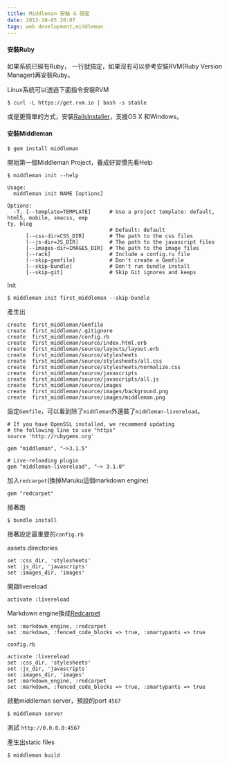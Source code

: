 ```yaml
---
title: Middleman 安裝 & 設定
date: 2013-10-05 20:07
tags: web development,middleman
---
```


#### 安裝Ruby
如果系統已經有Ruby， 一行就搞定，如果沒有可以參考安裝RVM(Ruby Version Manager)再安裝Ruby。

Linux系統可以透過下面指令安裝RVM

```
$ curl -L https://get.rvm.io | bash -s stable
```

或是更簡單的方式，安裝[RailsInstaller](http://railsinstaller.org/)，支援OS X 和Windows。

#### 安裝Middleman

```
$ gem install middleman
```

開始第一個Middleman Project，養成好習慣先看Help

```
$ middleman init --help

Usage:
  middleman init NAME [options]

Options:
  -T, [--template=TEMPLATE]      # Use a project template: default, html5, mobile, smacss, emp
ty, blog
                                 # Default: default
      [--css-dir=CSS_DIR]        # The path to the css files
      [--js-dir=JS_DIR]          # The path to the javascript files
      [--images-dir=IMAGES_DIR]  # The path to the image files
      [--rack]                   # Include a config.ru file
      [--skip-gemfile]           # Don't create a Gemfile
      [--skip-bundle]            # Don't run bundle install
      [--skip-git]               # Skip Git ignores and keeps
```

Init

```
$ middleman init first_middleman --skip-bundle
```

產生出

```
create  first_middleman/Gemfile
create  first_middleman/.gitignore
create  first_middleman/config.rb
create  first_middleman/source/index.html.erb
create  first_middleman/source/layouts/layout.erb
create  first_middleman/source/stylesheets
create  first_middleman/source/stylesheets/all.css
create  first_middleman/source/stylesheets/normalize.css
create  first_middleman/source/javascripts
create  first_middleman/source/javascripts/all.js
create  first_middleman/source/images
create  first_middleman/source/images/background.png
create  first_middleman/source/images/middleman.png
```

設定`Gemfile`，可以看到除了`middleman`外還裝了`middleman-livereload`。

```
# If you have OpenSSL installed, we recommend updating
# the following line to use "https"
source 'http://rubygems.org'

gem "middleman", "~>3.1.5"

# Live-reloading plugin
gem "middleman-livereload", "~> 3.1.0"
```

加入`redcarpet`(換掉Maruku這個markdown engine)

```
gem "redcarpet"
```

接著跑

```
$ bundle install
```

接著設定最重要的`config.rb`

assets directories

```
set :css_dir, 'stylesheets'
set :js_dir, 'javascripts'
set :images_dir, 'images'
```

開啟livereload

```
activate :livereload
```

Markdown engine換成[Redcarpet](https://github.com/vmg/redcarpet)

```
set :markdown_engine, :redcarpet
set :markdown, :fenced_code_blocks => true, :smartypants => true
```

`config.rb`

```
activate :livereload
set :css_dir, 'stylesheets'
set :js_dir, 'javascripts'
set :images_dir, 'images'
set :markdown_engine, :redcarpet
set :markdown, :fenced_code_blocks => true, :smartypants => true
```

啟動middleman server，預設的port `4567`

```
$ middleman server
```

測試 `http://0.0.0.0:4567`


產生出static files

```
$ middleman build
```

